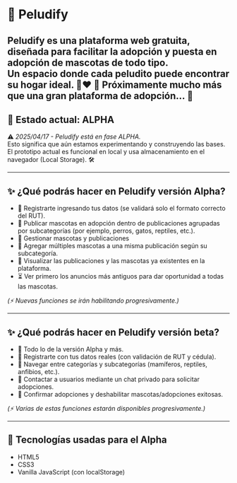 # 🐾 Peludify

**Peludify** es una plataforma web gratuita, diseñada para facilitar la adopción y puesta en adopción de mascotas de todo tipo.  
Un espacio donde cada peludito puede encontrar su hogar ideal. 🏡❤️
🧸 Próximamente mucho más que una gran plataforma de adopción... 🎁
---

## 🚧 Estado actual: ALPHA

⚠️ *2025/04/17 - Peludify está en fase ALPHA.*  
Esto significa que aún estamos experimentando y construyendo las bases.  
El prototipo actual es funcional en local y usa almacenamiento en el navegador (Local Storage). 🛠️

---

## ✨ ¿Qué podrás hacer en Peludify versión Alpha?

- 📝 Registrarte ingresando tus datos (se validará solo el formato correcto del RUT).
- 📸 Publicar mascotas en adopción dentro de publicaciones agrupadas por subcategorías (por ejemplo, perros, gatos, reptiles, etc.).
- 🧰 Gestionar mascotas y publicaciones
- 🐶 Agregar múltiples mascotas a una misma publicación según su subcategoría.
- 👀 Visualizar las publicaciones y las mascotas ya existentes en la plataforma.
- ⏳ Ver primero los anuncios más antiguos para dar oportunidad a todas las mascotas.

*(⚡ Nuevas funciones se irán habilitando progresivamente.)*

---

## ✨ ¿Qué podrás hacer en Peludify versión beta?

- 🧸 Todo lo de la versión Alpha y más.
- 📝 Registrarte con tus datos reales (con validación de RUT y cédula).
- 🐶 Navegar entre categorías y subcategorías (mamíferos, reptiles, anfibios, etc.).
- 💬 Contactar a usuarios mediante un chat privado para solicitar adopciones.
- 🤝 Confirmar adopciones y deshabilitar mascotas/adopciones exitosas.

*(⚡ Varias de estas funciones estarán disponibles progresivamente.)*

---

## 🚀 Tecnologías usadas para el Alpha

- HTML5
- CSS3
- Vanilla JavaScript (con localStorage)
